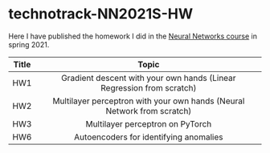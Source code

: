 # technotrack-NN2021S-HW
Here I have published the homework I did in the [Neural Networks course](https://github.com/mailcourses/technotrack-NN2021S-lectures) in spring 2021.

| Title         | Topic                                                                  | 
| ------------- |:----------------------------------------------------------------------:| 
| HW1           | Gradient descent with your own hands (Linear Regression from scratch)  | 
| HW2           | Multilayer perceptron with your own hands (Neural Network from scratch)|  
| HW3           | Multilayer perceptron on PyTorch                                       |   
| HW6           | Autoencoders for identifying anomalies                                 |
